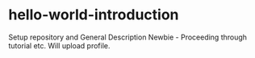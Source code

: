 # hello-world-introduction
Setup repository and General Description
Newbie - Proceeding through tutorial etc. Will upload profile.
